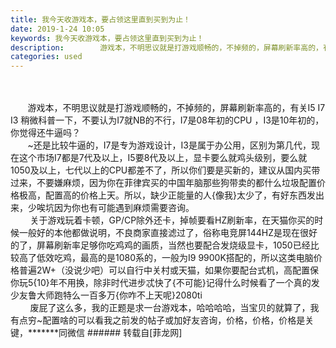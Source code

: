 ```yaml
---
title: 我今天收游戏本，要占领这里直到买到为止！
date: 2019-1-24 10:05
keywords: 我今天收游戏本，要占领这里直到买到为止！
description:        游戏本，不明思议就是打游戏顺畅的，不掉频的，屏幕刷新率高的，有关I5 I7 I3 稍微科普一下，不要认为I7就NB的不行，I7是08年初的CPU ，I3是10年初的，你觉得还牛逼吗？       ~还是比较牛逼的，I7是专为游戏设计，I3是属于办公用，区别为第几代，现在这个市场I7都是7代及以上，I5要8代及以上，显卡要么就鸡头级别，要么就1050及以上，七代以上的CPU都差不了，所以你们要是买新的，建议从国内买带过来，不要嫌麻烦，因为你在菲律宾买的中国年脑那些狗带卖的都什么垃圾配置价格极高，配置高的价格上天。所以，缺少正能量的人{像我}太少了，有好东西发出来，少唉坑因为你也有可能遇到麻烦需要咨询。        关于游戏玩着卡顿，GP/CP除外还卡，掉帧要看HZ刷新率，在天猫你买的时候一般好的本他都做说明，不良商家直接滤过了，俗称电竞屏144HZ是现在很好的了，屏幕刷新率足够你吃鸡鸡的画质，当然也要配合发烧级显卡，1050已经比较高了低效吃鸡，最高的是1080系的，一般为I9 9900K搭配的，所以这类电脑价格普遍2W+（没说少吧）可以自行中关村或天猫，如果你要配台式机，高配置保你玩5{10}年不用换，除非时代进步忒快了{不可能}记得什么时候看了一个真的发少友鲁大师跑特么一百多万{你咋不上天呢}2080ti        废屁了这么多，我的正题是求一台游戏本，哈哈哈哈，当宝贝的就算了，我有点穷~配置啥的可以看我之前发的帖子或加好友咨询，价格，价格，价格是关键，*******同微信
categories: used
---
```

<td class="t_f" id="postmessage_2781331">

<br/>
<br/>
       游戏本，不明思议就是打游戏顺畅的，不掉频的，屏幕刷新率高的，有关I5 I7 I3 稍微科普一下，不要认为I7就NB的不行，I7是08年初的CPU ，I3是10年初的，你觉得还牛逼吗？<br/>
       ~还是比较牛逼的，I7是专为游戏设计，I3是属于办公用，区别为第几代，现在这个市场I7都是7代及以上，I5要8代及以上，显卡要么就鸡头级别，要么就1050及以上，七代以上的CPU都差不了，所以你们要是买新的，建议从国内买带过来，不要嫌麻烦，因为你在菲律宾买的中国年脑那些狗带卖的都什么垃圾配置价格极高，配置高的价格上天。所以，缺少正能量的人{像我}太少了，有好东西发出来，少唉坑因为你也有可能遇到麻烦需要咨询。<br/>
        关于游戏玩着卡顿，GP/CP除外还卡，掉帧要看HZ刷新率，在天猫你买的时候一般好的本他都做说明，不良商家直接滤过了，俗称电竞屏144HZ是现在很好的了，屏幕刷新率足够你吃鸡鸡的画质，当然也要配合发烧级显卡，1050已经比较高了低效吃鸡，最高的是1080系的，一般为I9 9900K搭配的，所以这类电脑价格普遍2W+（没说少吧）<img alt="" border="0" onclick="" onmouseover="" smilieid="153" src="static/image/smiley/default/shocked.gif"/>可以自行中关村或天猫，如果你要配台式机，高配置保你玩5{10}年不用换，除非时代进步忒快了{不可能}记得什么时候看了一个真的发少友鲁大师跑特么一百多万{你咋不上天呢}2080ti<br/>
        废屁了这么多，我的正题是求一台游戏本，哈哈哈哈，当宝贝的就算了，我有点穷~配置啥的可以看我之前发的帖子或加好友咨询，价格，价格，价格是关键，*******同微信</td>
###### 转载自[菲龙网]